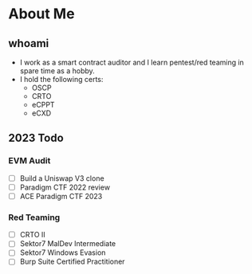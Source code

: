 # About Me

## whoami

- I work as a smart contract auditor and I learn pentest/red teaming in spare time as a hobby.
- I hold the following certs:
  - OSCP
  - CRTO
  - eCPPT
  - eCXD

## 2023 Todo

### EVM Audit

- [ ] Build a Uniswap V3 clone
- [ ] Paradigm CTF 2022 review
- [ ] ACE Paradigm CTF 2023

### Red Teaming

- [ ] CRTO II
- [ ] Sektor7 MalDev Intermediate
- [ ] Sektor7 Windows Evasion
- [ ] Burp Suite Certified Practitioner
